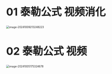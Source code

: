 # 01 泰勒公式 视频消化

<img src="https://cvp.oss-cn-shanghai.aliyuncs.com/202410092132600.png" alt="image-20241009213248223" style="zoom:50%;" />



# 02 泰勒公式 视频

<img src="https://cvp.oss-cn-shanghai.aliyuncs.com/202410051753701.png" alt="image-20241005175324678" style="zoom:50%;" />